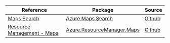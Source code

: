 | Reference | Package | Source |
|---|---|---|
|[Maps Search](maps.search-readme.md)|[Azure.Maps.Search](https://www.nuget.org/packages/Azure.Maps.Search)|[Github](https://github.com/Azure/azure-sdk-for-net/blob/main/sdk/maps/Azure.Maps.Search)|
|[Resource Management - Maps](resourcemanager.maps-readme.md)|[Azure.ResourceManager.Maps](https://www.nuget.org/packages/Azure.ResourceManager.Maps)|[Github](https://github.com/Azure/azure-sdk-for-net/blob/main/sdk/maps/Azure.ResourceManager.Maps)|
